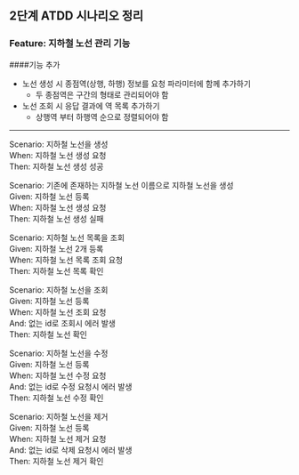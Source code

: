 ## 2단계 ATDD 시나리오 정리

### Feature: 지하철 노선 관리 기능<br>

####기능 추가
* 노선 생성 시 종점역(상행, 하행) 정보를 요청 파라미터에 함께 추가하기
  * 두 종점역은 구간의 형태로 관리되어야 함
* 노선 조회 시 응답 결과에 역 목록 추가하기
  * 상행역 부터 하행역 순으로 정렬되어야 함

---

Scenario: 지하철 노선을 생성<br>
When: 지하철 노선 생성 요청<br>
Then: 지하철 노선 생성 성공<br>

Scenario: 기존에 존재하는 지하철 노선 이름으로 지하철 노선을 생성<br>
Given: 지하철 노선 등록<br>
When: 지하철 노선 생성 요청<br>
Then: 지하철 노선 생성 실패<br>

Scenario: 지하철 노선 목록을 조회<br>
Given: 지하철 노선 2개 등록<br>
When: 지하철 노선 목록 조회 요청<br>
Then: 지하철 노선 목록 확인<br>

Scenario: 지하철 노선을 조회<br>
Given: 지하철 노선 등록<br>
When: 지하철 노선 조회 요청<br>
And: 없는 id로 조회시 에러 발생<br>
Then: 지하철 노선 확인<br>

Scenario: 지하철 노선을 수정<br>
Given: 지하철 노선 등록<br>
When: 지하철 노선 수정 요청<br>
And: 없는 id로 수정 요청시 에러 발생<br>
Then: 지하철 노선 수정 확인<br>

Scenario: 지하철 노선을 제거<br>
Given: 지하철 노선 등록<br>
When: 지하철 노선 제거 요청<br>
And: 없는 id로 삭제 요청시 에러 발생<br>
Then: 지하철 노선 제거 확인<br>
